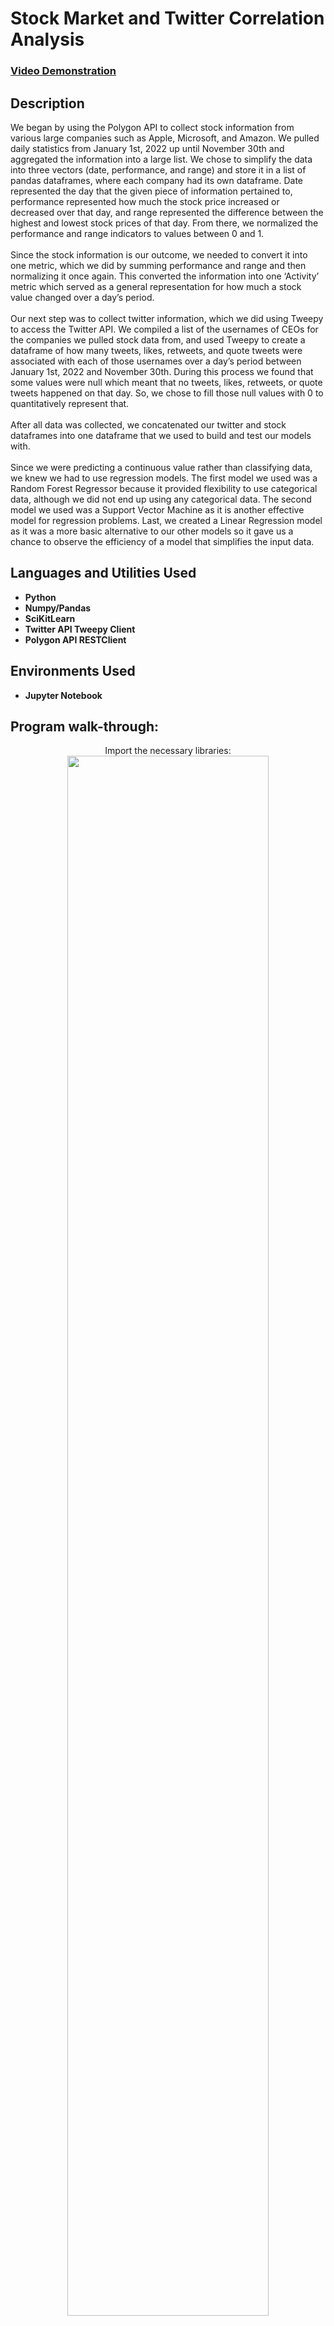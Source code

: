 <h1>Stock Market and Twitter Correlation Analysis</h1>

 ### [Video Demonstration](https://youtu.be/7eJexJVCqJo)

<h2>Description</h2>
We began by using the Polygon API to collect stock information from various large companies such as Apple, Microsoft, and Amazon.
We pulled daily statistics from January 1st, 2022 up until November 30th and aggregated the information into a large list. We chose
to simplify the data into three vectors (date, performance, and range) and store it in a list of pandas dataframes, where each
company had its own dataframe. Date represented the day that the given piece of information pertained to, performance represented
how much the stock price increased or decreased over that day, and range represented the difference between the highest and lowest
stock prices of that day. From there, we normalized the performance and range indicators to values between 0 and 1.
<br/>
<br/>
Since the stock information is our outcome, we needed to convert it into one metric, which we did by summing performance and range
and then normalizing it once again. This converted the information into one ‘Activity’ metric which served as a general
representation for how much a stock value changed over a day’s period.
<br/>
<br/>
Our next step was to collect twitter information, which we did using Tweepy to access the Twitter API. We compiled a list of the
usernames of CEOs for the companies we pulled stock data from, and used Tweepy to create a dataframe of how many tweets, likes,
retweets, and quote tweets were associated with each of those usernames over a day’s period between January 1st, 2022 and November
30th. During this process we found that some values were null which meant that no tweets, likes, retweets, or quote tweets happened
on that day. So, we chose to fill those null values with 0 to quantitatively represent that.
<br/>
<br/>
After all data was collected, we concatenated our twitter and stock dataframes into one dataframe that we used to build and test our
models with. 
<br/>
<br/>
Since we were predicting a continuous value rather than classifying data, we knew we had to use regression models. The first model we used
was a Random Forest Regressor because it provided flexibility to use categorical data, although we did not end up using any categorical
data. The second model we used was a Support Vector Machine as it is another effective model for regression problems. Last, we created a
Linear Regression model as it was a more basic alternative to our other models so it gave us a chance to observe the efficiency of a model
that simplifies the input data.

<h2>Languages and Utilities Used</h2>

- <b>Python</b> 
- <b>Numpy/Pandas</b> 
- <b>SciKitLearn</b>
- <b>Twitter API Tweepy Client</b>
- <b>Polygon API RESTClient</b>

<h2>Environments Used </h2>

- <b>Jupyter Notebook</b>

<h2>Program walk-through:</h2>

<p align="center">
Import the necessary libraries: <br/>
<img src="https://imgur.com/Pxgi08u.png" height="80%" width="80%"/>
<br />
<br />
Set up the Polygon API Client:  <br/>
<img src="https://imgur.com/7ZJUEPw.png" height="80%" width="80%"/>
<br />
<br />
Collect data from Polygon: <br/>
<img src="https://imgur.com/3usO9r8.png" height="80%" width="80%"/>
<br />
<br />
Set up the Twitter API Tweepy Client:  <br/>
<img src="https://imgur.com/ymauZ62.png" height="80%" width="80%"/>
<br />
<br />
Collect data from Twitter:  <br/>
<img src="https://imgur.com/kmIwqQN.png" height="80%" width="80%"/>
<br />
<img src="https://imgur.com/MlfeJ0c.png" height="80%" width="80%"/>
<br />
<br />
Build a Random Forest Regressor model:  <br/>
<img src="https://imgur.com/SNejO7I.png" height="80%" width="80%"/>
<br />
<br />
Build a Support Vector Machine Regression model:  <br/>
<img src="https://imgur.com/U41qDis.png" height="80%" width="80%"/>
<br />
<br />
Build a Linear Regression model:  <br/>
<img src="https://imgur.com/CkaKasL.png" height="80%" width="80%"/>
</p>

<!--
 ```diff
- text in red
+ text in green
! text in orange
# text in gray
@@ text in purple (and bold)@@
```
--!>
